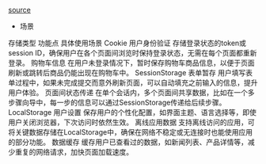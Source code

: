 [source](https://juejin.cn/post/7025911892056997924?searchId=20240617085447FA2D365285A45E0A5D3C)

- 场景

存储类型	功能点	具体使用场景
Cookie	用户身份验证	存储登录状态的token或session ID，确保用户在各个页面间浏览时保持登录状态，无需在每个页面都重新登录。
购物车信息	在用户未登录情况下，暂时保存购物车商品信息，以便于页面刷新或跳转后商品仍能出现在购物车中。
SessionStorage	表单暂存	用户填写表单过程中，如果未完成提交而意外刷新页面，可以自动填充之前输入的信息，提升用户体验。
页面间状态传递	在单个会话内，多个页面间共享数据，比如在一个多步骤向导中，每一步的信息可以通过SessionStorage传递给后续步骤。
LocalStorage	用户设置	保存用户的个性化配置，如界面主题、语言选择等，即使用户关闭浏览器，下次访问时依然生效。
离线应用数据	支持离线访问的应用，可将关键数据存储在LocalStorage中，确保在网络不稳定或无连接时也能使用应用的部分功能。
数据缓存	缓存用户已查看过的数据，如新闻列表、产品详情等，减少重复的网络请求，加快页面加载速度。


